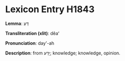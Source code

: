 # Lexicon Entry H1843

**Lemma**: דֵּעַ

**Transliteration (xlit)**: dêaʻ

**Pronunciation**: day'-ah

**Description**:
from יָדַע; knowledge; knowledge, opinion.
